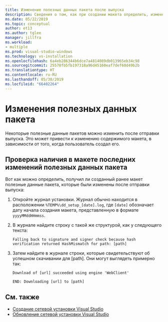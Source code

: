 ```yaml
---
title: Изменение полезных данных пакета после выпуска
description: Сведения о том, как при создании макета определить, изменены ли полезные данные пакетов после отправки выпуска.
ms.date: 05/22/2019
ms.topic: conceptual
author: et13
ms.author: tglee
manager: jillfra
ms.workload:
- multiple
ms.prod: visual-studio-windows
ms.technology: vs-installation
ms.openlocfilehash: 6a4eb286344b6dce7a4814089db013965eb34c98
ms.sourcegitcommit: 25570fb5fb197318a96d45160eaf7def60d49b2b
ms.translationtype: HT
ms.contentlocale: ru-RU
ms.lasthandoff: 05/30/2019
ms.locfileid: "66402264"
---
```

# <a name="package-payload-changes"></a>Изменения полезных данных пакета

Некоторые полезные данные пакетов можно изменить после отправки выпуска. Это может привести к изменению содержимого макета, в зависимости от того, когда пользователь создал его.

## <a name="verify-that-a-layout-includes-package-payload-changes"></a>Проверка наличия в макете последних изменений полезных данных пакета

Вот как можно определить, получил ли созданный ранее макет полезные данные пакета, которые были изменены после отправки выпуска:

1. Откройте журнал установки. Журнал обычно находится в расположении `%TEMP%\dd_setup_[date].log`, где `[date]` обозначает дату начала создания макета, представленную в формате `yyyyMMddHHmmss`.

2. В журнале найдите строку с такой же структурой, как у следующего текста:

    `Falling back to signature and signer check because hash verification returned HashMismatch for path: [path]`

3. Затем найдите в журнале строки, которые свидетельствуют об успешном скачивании для [path]. Они могут выглядеть примерно так:

    `Download of [url] succeeded using engine 'WebClient'`

    `END: Downloading [url] to [path]`

## <a name="see-also"></a>См. также

* [Создание сетевой установки Visual Studio](create-a-network-installation-of-visual-studio.md)
* [Обновление сетевой установки Visual Studio](update-a-network-installation-of-visual-studio.md)